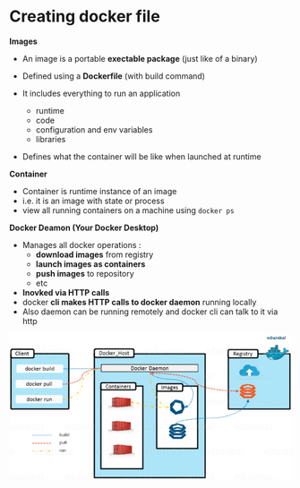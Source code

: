 # Creating docker file



**Images**

- An image is a portable **exectable package** (just like of a binary)

- Defined using a **Dockerfile** (with build command)

- It includes everything to run an application 
  - runtime
  - code
  - configuration and env variables
  - libraries

- Defines what the container will be like when launched at runtime




**Container**

- Container is runtime instance of an image
- i.e. it is an image with state or process
- view all running containers on a machine using ```docker ps```



**Docker Deamon (Your Docker Desktop)**

- Manages all docker operations : 
  - **download images** from registry
  - **launch images as containers**
  - **push images** to repository 
  - etc
- **Inovked via HTTP calls**
- docker **cli makes HTTP calls to docker daemon** running locally 
- Also daemon can be running remotely and docker cli can talk to it via http



![daemon](./images/docker-daemon.png) 



